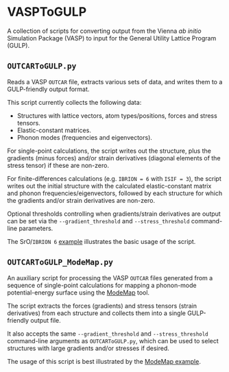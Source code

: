 VASPToGULP
==========

A collection of scripts for converting output from the Vienna *ab initio* Simulation Package (VASP) to input for the General Utility Lattice Program (GULP).

`OUTCARToGULP.py`
-----------------

Reads a VASP `OUTCAR` file, extracts various sets of data, and writes them to a GULP-friendly output format.

This script currently collects the following data:

- Structures with lattice vectors, atom types/positions, forces and stress tensors.
- Elastic-constant matrices.
- Phonon modes (frequencies and eigenvectors).

For single-point calculations, the script writes out the structure, plus the gradients (minus forces) and/or strain derivatives (diagonal elements of the stress tensor) if these are non-zero.

For finite-differences calculations (e.g. `IBRION = 6` with `ISIF = 3`), the script writes out the initial structure with the calculated elastic-constant matrix and phonon frequencies/eigenvectors, followed by each structure for which the gradients and/or strain derivatives are non-zero.

Optional thresholds controlling when gradients/strain derivatives are output can be set via the `--gradient_threshold` and `--stress_threshold` command-line parameters.

The SrO/`IBRION 6` [example](./Example_SrO-IBRION-6) illustrates the basic usage of the script.

`OUTCARToGULP_ModeMap.py`
-------------------------

An auxiliary script for processing the VASP `OUTCAR` files generated from a sequence of single-point calculations for mapping a phonon-mode potential-energy surface using the [ModeMap](https://github.com/JMSkelton/ModeMap) tool.

The script extracts the forces (gradients) and stress tensors (strain derivatives) from each structure and collects them into a single GULP-friendly output file.

It also accepts the same `--gradient_threshold` and `--stress_threshold` command-line arguments as `OUTCARToGULP.py`, which can be used to select structures with large gradients and/or stresses if desired.

The usage of this script is best illustrated by the [ModeMap example](./Example_SrO-ModeMap).
